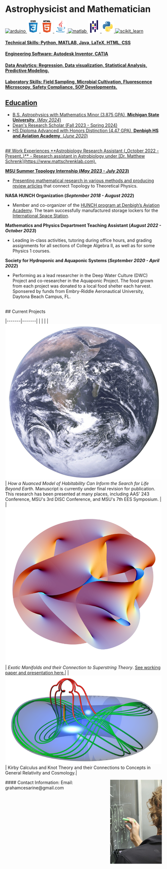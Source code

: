 # Astrophysicist and Mathematician
<p align="left"> <a href="https://www.arduino.cc/" target="_blank" rel="noreferrer"> <img src="https://cdn.worldvectorlogo.com/logos/arduino-1.svg" alt="arduino" width="40" height="40"/> </a> <a href="https://www.w3schools.com/css/" target="_blank" rel="noreferrer"> <img src="https://raw.githubusercontent.com/devicons/devicon/master/icons/css3/css3-original-wordmark.svg" alt="css3" width="40" height="40"/> </a> <a href="https://www.w3.org/html/" target="_blank" rel="noreferrer"> <img src="https://raw.githubusercontent.com/devicons/devicon/master/icons/html5/html5-original-wordmark.svg" alt="html5" width="40" height="40"/> </a> <a href="https://www.java.com" target="_blank" rel="noreferrer"> <img src="https://raw.githubusercontent.com/devicons/devicon/master/icons/java/java-original.svg" alt="java" width="40" height="40"/> </a> <a href="https://www.mathworks.com/" target="_blank" rel="noreferrer"> <img src="https://upload.wikimedia.org/wikipedia/commons/2/21/Matlab_Logo.png" alt="matlab" width="40" height="40"/> </a> <a href="https://pandas.pydata.org/" target="_blank" rel="noreferrer"> <img src="https://raw.githubusercontent.com/devicons/devicon/2ae2a900d2f041da66e950e4d48052658d850630/icons/pandas/pandas-original.svg" alt="pandas" width="40" height="40"/> </a> <a href="https://www.python.org" target="_blank" rel="noreferrer"> <img src="https://raw.githubusercontent.com/devicons/devicon/master/icons/python/python-original.svg" alt="python" width="40" height="40"/> </a> <a href="https://scikit-learn.org/" target="_blank" rel="noreferrer"> <img src="https://upload.wikimedia.org/wikipedia/commons/0/05/Scikit_learn_logo_small.svg" alt="scikit_learn" width="40" height="40"/> </a> <a href="https://seaborn.pydata.org/" target="_blank" rel="noreferrer"> </p>

#### Technical Skills: Python, MATLAB, Java, LaTeX, HTML, CSS
#### Engineering Software: Autodesk Inventor, CATIA
#### Data Analytics: Regression, Data visualization, Statistical Analysis, Predictive Modeling.
#### Laboratory Skills:  Field Sampling, Microbial Cultivation, Fluorescence Microscopy, Safety Compliance, SOP Developments.

## Education
- B.S. Astrophysics with Mathematics Minor (3.875 GPA), **Michigan State University**, (_May 2024_)
- Dean's Research Scholar (Fall 2023 - Spring 2024)
- HS Diploma Advanced with Honors Distinction (4.47 GPA), **Denbigh HS and Aviation Academy**, (_June 2020_)

<br />
## Work Experiences
**Astrobiology Research Assistant (_October 2022 - Present_)**
 - Research assistant in Astrobiology under [Dr. Matthew Schrenk](https://www.mattschrenklab.com). 

**MSU Summer Topology Internship (_May 2023 - July 2023_)**
 - Presenting mathematical research in various methods and producing [review articles](https://github.com/cesarinegraham/Topology-Research-Results/blob/87f9d55fd60bced16efb3ff62952183609f8e914/Exotic_Manifolds_Research_Paper.pdf) that connect Topology to Theoretical Physics.

**NASA HUNCH Organization (_September 2018 - August 2022_)**
 - Member and co-organizer of the [HUNCH program at Denbigh’s Aviation Academy](https://www.13newsnow.com/article/entertainment/television/programs/daybreak/in-session-newport-news-students-construct-lockers-for-astronauts/291-87bcc798-570b-4aa5-9d59-959f01f18fac). The team successfully manufactured storage lockers for the [International Space Station](https://www.dailypress.com/2019/06/10/aviation-academy-students-get-nod-from-nasa-to-build-equipment-for-space-station/).

**Mathematics and Physics Department Teaching Assistant (_August 2022 - October 2023_)**
 - Leading in-class activities, tutoring during office hours, and grading assignments for all sections of College Algebra II, as well as for some Physics 1 courses.

**Society for Hydroponic and Aquaponic Systems (_September 2020 - April 2022_)**
 - Performing as a lead researcher in the Deep Water Culture (DWC) Project and co-researcher in the Aquaponic Project. The food grown from each project was donated to a local food shelter each harvest. Sponsered by funds from Embry-Riddle Aeronautical University, Daytona Beach Campus, FL.

<br />
## Current Projects

|-------|-------|
| | |
| ![Earth](/assets/earth.png) | _How a Nuanced Model of Habitability Can Inform the Search for Life Beyond Earth_. Manuscript is currently under final revision for publication. This research has been presented at many places, including AAS' 243 Conference, MSU's 3rd DISC Conference, and MSU's 7th EES Symposium. |
| ![Calabi-Yau Manifolds](/assets/Calabi-Yau.png) | _Exotic Manifolds and their Connection to Superstring Theory_. [See working paper and presentation here.](https://github.com/cesarinegraham/Topology-Research-Results/)|
| ![Knot Theory](/assets/knottheory.png) | Kirby Calculus and Knot Theory and their Connections to Concepts in General Relativity and Cosmology.|

<img align="right" width="33%" src="/assets/knott.png"> 
#### Contact Information:
Email: grahamcesarine@gmail.com




